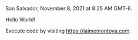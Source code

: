 San Salvador, November 8, 2021 at 8:25 AM GMT-6.

Hello World!

Execute code by visiting https://jaimemontoya.com.